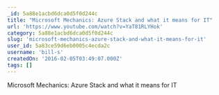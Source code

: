 ```yaml
---
_id: 5a88e1acbd6dca0d5f0d244c
title: "Microsoft Mechanics: Azure Stack and what it means for IT"
url: 'https://www.youtube.com/watch?v=YaT81RLYHok'
category: 5a88e1acbd6dca0d5f0d244c
slug: 'microsoft-mechanics-azure-stack-and-what-it-means-for-it'
user_id: 5a83ce59d6eb0005c4ecda2c
username: 'bill-s'
createdOn: '2016-02-05T03:49:07.000Z'
tags: []
---
```


Microsoft Mechanics: Azure Stack and what it means for IT
